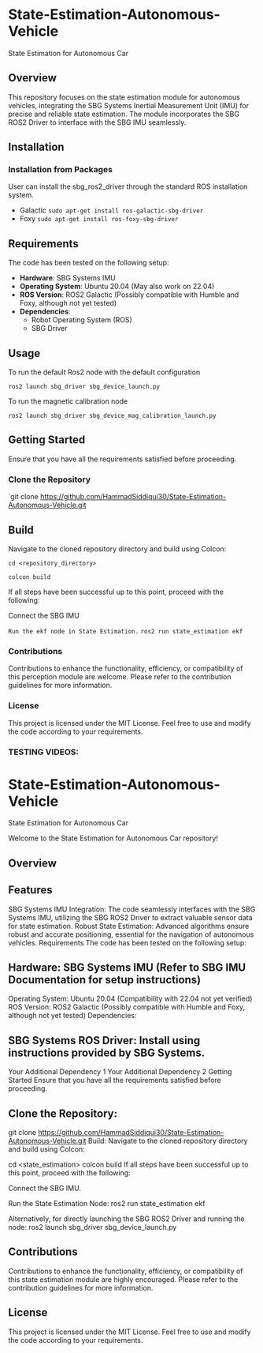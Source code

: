 # State-Estimation-Autonomous-Vehicle

State Estimation for Autonomous Car

## Overview

This repository focuses on the state estimation module for autonomous vehicles, integrating the SBG Systems Inertial Measurement Unit (IMU) for precise and reliable state estimation. The module incorporates the SBG ROS2 Driver to interface with the SBG IMU seamlessly.

## Installation
### Installation from Packages
User can install the sbg_ros2_driver through the standard ROS installation system.
* Galactic ```sudo apt-get install ros-galactic-sbg-driver```
* Foxy ```sudo apt-get install ros-foxy-sbg-driver```

## Requirements

The code has been tested on the following setup:

- **Hardware**: SBG Systems IMU
- **Operating System**: Ubuntu 20.04 (May also work on 22.04)
- **ROS Version**: ROS2 Galactic (Possibly compatible with Humble and Foxy, although not yet tested)
- **Dependencies**: 
  - Robot Operating System (ROS)
  - SBG Driver

## Usage
To run the default Ros2 node with the default configuration

```
ros2 launch sbg_driver sbg_device_launch.py
```

To run the magnetic calibration node

```
ros2 launch sbg_driver sbg_device_mag_calibration_launch.py
```

## Getting Started

Ensure that you have all the requirements satisfied before proceeding.

### Clone the Repository

`git clone https://github.com/HammadSiddiqui30/State-Estimation-Autonomous-Vehicle.git


##  Build
Navigate to the cloned repository directory and build using Colcon:


`cd <repository_directory>`

`colcon build`


If all steps have been successful up to this point, proceed with the following:


Connect the SBG IMU

`Run the ekf node in State Estimation.`
`ros2 run state_estimation ekf`



###  Contributions
Contributions to enhance the functionality, efficiency, or compatibility of this perception module are welcome. Please refer to the contribution guidelines for more information.

###  License
This project is licensed under the MIT License. Feel free to use and modify the code according to your requirements.

### TESTING VIDEOS:























# State-Estimation-Autonomous-Vehicle
State Estimation for Autonomous Car

Welcome to the State Estimation for Autonomous Car repository!

## Overview


## Features
SBG Systems IMU Integration: The code seamlessly interfaces with the SBG Systems IMU, utilizing the SBG ROS2 Driver to extract valuable sensor data for state estimation.
Robust State Estimation: Advanced algorithms ensure robust and accurate positioning, essential for the navigation of autonomous vehicles.
Requirements
The code has been tested on the following setup:

## Hardware: SBG Systems IMU (Refer to SBG IMU Documentation for setup instructions)
Operating System: Ubuntu 20.04 (Compatibility with 22.04 not yet verified)
ROS Version: ROS2 Galactic (Possibly compatible with Humble and Foxy, although not yet tested)
Dependencies:

## SBG Systems ROS Driver: Install using instructions provided by SBG Systems.
Your Additional Dependency 1
Your Additional Dependency 2
Getting Started
Ensure that you have all the requirements satisfied before proceeding.

## Clone the Repository:
git clone https://github.com/HammadSiddiqui30/State-Estimation-Autonomous-Vehicle.git
Build:
Navigate to the cloned repository directory and build using Colcon:

cd <state_estimation>
colcon build
If all steps have been successful up to this point, proceed with the following:

Connect the SBG IMU.

Run the State Estimation Node:
ros2 run state_estimation ekf

Alternatively, for directly launching the SBG ROS2 Driver and running the node:
ros2 launch sbg_driver sbg_device_launch.py

## Contributions
Contributions to enhance the functionality, efficiency, or compatibility of this state estimation module are highly encouraged. Please refer to the contribution guidelines for more information.

## License
This project is licensed under the MIT License. Feel free to use and modify the code according to your requirements.





